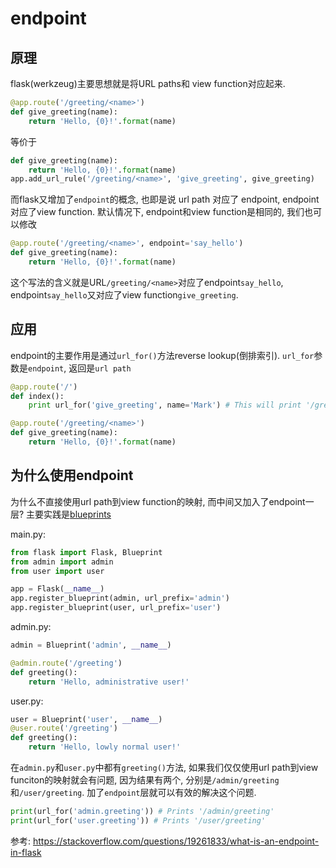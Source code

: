 # endpoint


## 原理
flask(werkzeug)主要思想就是将URL paths和 view function对应起来.

```python
@app.route('/greeting/<name>')
def give_greeting(name):
    return 'Hello, {0}!'.format(name)
```
等价于
```python
def give_greeting(name):
    return 'Hello, {0}!'.format(name)
app.add_url_rule('/greeting/<name>', 'give_greeting', give_greeting)
```

而flask又增加了`endpoint`的概念, 也即是说 url path 对应了 endpoint, endpoint对应了view function. 默认情况下, endpoint和view function是相同的, 我们也可以修改
```python
@app.route('/greeting/<name>', endpoint='say_hello')
def give_greeting(name):
    return 'Hello, {0}!'.format(name)
```
这个写法的含义就是URL`/greeting/<name>`对应了endpoint`say_hello`, endpoint`say_hello`又对应了view function`give_greeting`.


## 应用
endpoint的主要作用是通过`url_for()`方法reverse lookup(倒排索引). `url_for`参数是`endpoint`, 返回是`url path`


```python
@app.route('/')
def index():
    print url_for('give_greeting', name='Mark') # This will print '/greeting/Mark'

@app.route('/greeting/<name>')
def give_greeting(name):
    return 'Hello, {0}!'.format(name)
```

## 为什么使用endpoint
为什么不直接使用url path到view function的映射, 而中间又加入了endpoint一层?
主要实践是[blueprints](https://flask.palletsprojects.com/en/2.0.x/blueprints/)


main.py:
```python
from flask import Flask, Blueprint
from admin import admin
from user import user

app = Flask(__name__)
app.register_blueprint(admin, url_prefix='admin')
app.register_blueprint(user, url_prefix='user')
```
admin.py:
```python
admin = Blueprint('admin', __name__)

@admin.route('/greeting')
def greeting():
    return 'Hello, administrative user!'
```
user.py:
```python
user = Blueprint('user', __name__)
@user.route('/greeting')
def greeting():
    return 'Hello, lowly normal user!'
```

在`admin.py`和`user.py`中都有`greeting()`方法, 如果我们仅仅使用url path到view funciton的映射就会有问题, 因为结果有两个, 分别是`/admin/greeting`和`/user/greeting`. 加了`endpoint`层就可以有效的解决这个问题.
```python
print(url_for('admin.greeting')) # Prints '/admin/greeting'
print(url_for('user.greeting')) # Prints '/user/greeting'
```

参考:
https://stackoverflow.com/questions/19261833/what-is-an-endpoint-in-flask